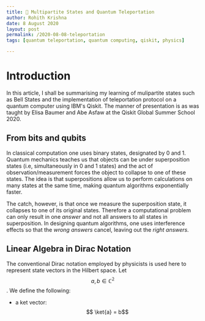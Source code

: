```yaml
---
title: 🤖 Multipartite States and Quantum Teleportation
author: Rohith Krishna
date: 8 August 2020
layout: post
permalink: /2020-08-08-teleportation
tags: [quantum teleportation, quantum computing, qiskit, physics]

---
```


# Introduction

In this article, I shall be summarising my learning of mulipartite states such as Bell States and the implementation of teleportation protocol on a quantum computer using IBM's Qiskit. The manner of presentation is as was taught by Elisa Baumer and Abe Asfaw at the Qiskit Global Summer School 2020. 

## From bits and qubits

In classical computation one uses binary states, designated by 0 and 1. Quantum mechanics teaches us that objects can be under superposition states (i.e, simultaneously in 0 and 1 states) and the act of observation/measurement forces the object to collapse to one of these states. The idea is that superpositions allow us to perform calculations on many states at the same time, making quantum algorithms exponentially faster.  

The catch, however, is that once we measure the superposition state, it collapses to one of its original states. Therefore a computational problem can only result in one *answer* and not all answers to all states in superposition. In designing quantum algorithms, one uses interference effects so that the *wrong answers* cancel, leaving out the *right answers.*

## Linear Algebra in Dirac Notation

The conventional Dirac notation employed by physicists is used here to represent state vectors in the Hilbert space. Let $$a,b \in \mathbb{C^2}$$.  We define the following:

-  a ket vector: $$ \ket{a} = b$$







